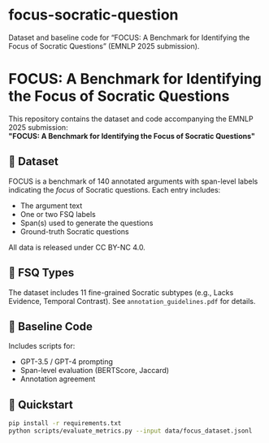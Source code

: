 # focus-socratic-question
Dataset and baseline code for “FOCUS: A Benchmark for Identifying the Focus of Socratic Questions” (EMNLP 2025 submission).
# FOCUS: A Benchmark for Identifying the Focus of Socratic Questions

This repository contains the dataset and code accompanying the EMNLP 2025 submission:  
**"FOCUS: A Benchmark for Identifying the Focus of Socratic Questions"**

## 📘 Dataset
FOCUS is a benchmark of 140 annotated arguments with span-level labels indicating the *focus* of Socratic questions. Each entry includes:
- The argument text
- One or two FSQ labels
- Span(s) used to generate the questions
- Ground-truth Socratic questions

All data is released under CC BY-NC 4.0.

## 🧠 FSQ Types
The dataset includes 11 fine-grained Socratic subtypes (e.g., Lacks Evidence, Temporal Contrast). See `annotation_guidelines.pdf` for details.

## 🧪 Baseline Code
Includes scripts for:
- GPT-3.5 / GPT-4 prompting
- Span-level evaluation (BERTScore, Jaccard)
- Annotation agreement

## 🚀 Quickstart
```bash
pip install -r requirements.txt
python scripts/evaluate_metrics.py --input data/focus_dataset.jsonl
